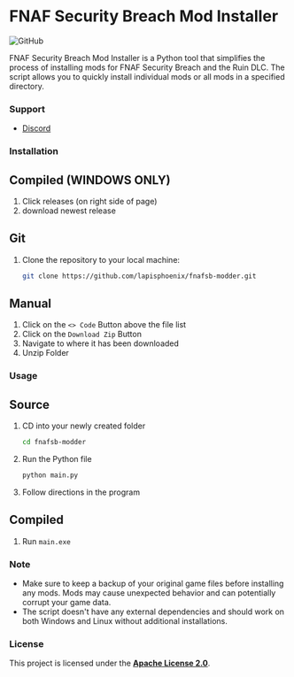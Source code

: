# FNAF Security Breach Mod Installer

![GitHub](https://img.shields.io/github/license/lapisphoenix/fnafsb-modder)

FNAF Security Breach Mod Installer is a Python tool that simplifies the process of installing mods for FNAF Security Breach and the Ruin DLC. The script allows you to quickly install individual mods or all mods in a specified directory.

### Support
- [Discord](https://discord.gg/nQfqAUw8TJ)


### Installation

## Compiled (WINDOWS ONLY)

1. Click releases (on right side of page)
2. download newest release

## Git
1. Clone the repository to your local machine:
   ```bash
   git clone https://github.com/lapisphoenix/fnafsb-modder.git
   ```

## Manual
1. Click on the `<> Code` Button above the file list
2. Click on the `Download Zip` Button
3. Navigate to where it has been downloaded
4. Unzip Folder


### Usage

## Source
1. CD into your newly created folder
   ```bash
   cd fnafsb-modder
   ```
2. Run the Python file
   ```bash
   python main.py
   ```
3. Follow directions in the program

## Compiled
1. Run `main.exe`

### Note
- Make sure to keep a backup of your original game files before installing any mods. Mods may cause unexpected behavior and can potentially corrupt your game data.
- The script doesn't have any external dependencies and should work on both Windows and Linux without additional installations.


### License
This project is licensed under the **[Apache License 2.0](LICENSE)**.
